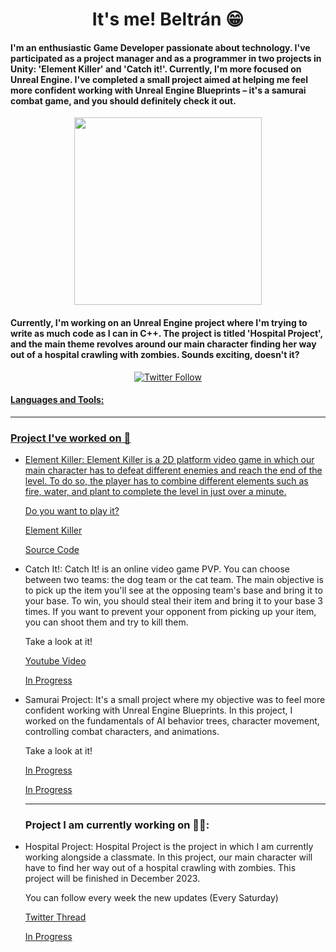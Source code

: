 <div id="header" align="center">
  <h1 align="center"> It's me! Beltrán 😁</h1>
 
  <h4 align="left">I'm an enthusiastic Game Developer passionate about technology. I've participated as a project manager and as a programmer in two projects in Unity: 'Element Killer' and 'Catch it!'. Currently, I'm more focused on Unreal Engine. I've completed a small project aimed at helping me feel more confident working with Unreal Engine Blueprints – it's a samurai combat game, and you should definitely check it out. 
  </h4>
  <img src="https://i.postimg.cc/fTVtGbYR/talking-Image.png" align="center" width="300" />
  <h4 align="left"> Currently, I'm working on an Unreal Engine project where I'm trying to write as much code as I can in C++. The project is titled 'Hospital Project', and the main theme revolves around our main character finding her way out of a hospital crawling with zombies. Sounds exciting, doesn't it?
  </h4>
</div>

<div id="badges" align="center">
  <a href="https://twitter.com/bDevGames93" target="_blank">
  <img alt="Twitter Follow" src="https://img.shields.io/twitter/follow/bDevGames93?style=for-the-badge&logo=twitter&color=blue"> 
</div>

<div align="left">
<h4> Languages and Tools: </h4>
  <div>

    
  </div>
  
</div>

---

### Project I've worked on 🧐

- Element Killer: Element Killer is a 2D platform video game in which our main character has to defeat different enemies and reach the end of the level. To do so, the player has to combine different elements such as fire, water, and plant to complete the level in just over a minute.

  Do you want to play it?
  
  [Element Killer](https://bdev93.itch.io/element-killer)
  
  [Source Code](https://github.com/beltran-v-dev/ElementKillerUnity)

- Catch It!: Catch It! is an online video game PVP. You can choose between two teams: the dog team or the cat team. The main objective is to pick up the item you'll see at the opposing team's base and bring it to your base. To win, you should steal their item and bring it to your base 3 times. If you want to prevent your opponent from picking up your item, you can shoot them and try to kill them.

  Take a look at it!
  
  [Youtube Video](https://www.youtube.com/watch?v=4sbd7RYDFqs)
  
  [In Progress]()

- Samurai Project: It's a small project where my objective was to feel more confident working with Unreal Engine Blueprints. In this project, I worked on the fundamentals of AI behavior trees, character movement, controlling combat characters, and animations.

  Take a look at it!
  
  [In Progress]()
  
  [In Progress]()

  ---

  ### Project I am currently working on 🧑‍💻:

- Hospital Project: Hospital Project is the project in which I am currently working alongside a classmate. In this project, our main character will have to find her way out of a hospital crawling with zombies. This project will be finished in December 2023.

  You can follow every week the new updates (Every Saturday) 
  
  [Twitter Thread](https://twitter.com/bDevGames93/status/1685200083187326976)
  
  [In Progress]()
